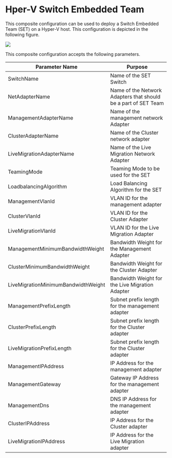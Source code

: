 # Hper-V Switch Embedded Team #
This composite configuration can be used to deploy a Switch Embedded Team (SET) on a Hyper-V host. This configuration is depicted in the following figure.

![](http://i.imgur.com/azIE4AZ.png)

This composite configuration accepts the following parameters.

| Parameter Name | Purpose |
| -----------  | ------------------- |
|SwitchName| Name of the SET Switch |
|NetAdapterName| Name of the Network Adapters that should be a part of SET Team |
|ManagementAdapterName| Name of the management network Adapter|
|ClusterAdapterName|  Name of the Cluster network adapter |
|LiveMigrationAdapterName| Name of the Live Migration Network Adapter|
|TeamingMode| Teaming Mode to be used for the SET|
|LoadbalancingAlgorithm| Load Balancing Algorithm for the SET |
|ManagementVlanId| VLAN ID for the management adapter |
|ClusterVlanId| VLAN ID for the Cluster Adapter|
|LiveMigrationVlanId|  VLAN ID for the Live Migration Adapter|
|ManagementMinimumBandwidthWeight| Bandwidth Weight for the Management Adapter|
|ClusterMinimumBandwidthWeight|Bandwidth Weight for the Cluster Adapter |
|LiveMigrationMinimumBandwidthWeight |Bandwidth Weight for the Live Migration Adapter |
|ManagementPrefixLength     | Subnet prefix length for the management adapter|
|ClusterPrefixLength | Subnet prefix length for the Cluster adapter|
|LiveMigrationPrefixLength|Subnet prefix length for the Cluster adapter |       
|ManagementIPAddress | IP Address for the management adapter |
|ManagementGateway | Gateway IP Address for the management adapter|
|ManagementDns | DNS IP Address for the management adapter|
|ClusterIPAddress | IP Address for the Cluster adapter|
|LiveMigrationIPAddress | IP Address for the Live Migration adapter|